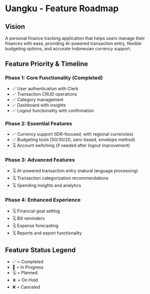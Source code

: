 # Uangku - Feature Roadmap

## Vision
A personal finance tracking application that helps users manage their finances with ease, providing AI-powered transaction entry, flexible budgeting options, and accurate Indonesian currency support.

## Feature Priority & Timeline

### Phase 1: Core Functionality (Completed)
- ✅ User authentication with Clerk
- ✅ Transaction CRUD operations
- ✅ Category management
- ✅ Dashboard with insights
- ✅ Logout functionality with confirmation

### Phase 2: Essential Features
- ✅ Currency support (IDR-focused, with regional currencies)
- ✅ Budgeting tools (50/30/20, zero-based, envelope method)
- 🗓️ Account switching (if needed after logout improvement)

### Phase 3: Advanced Features
- 🗓️ AI-powered transaction entry (natural language processing)
- 🗓️ Transaction categorization recommendations
- 🗓️ Spending insights and analytics

### Phase 4: Enhanced Experience
- 🗓️ Financial goal setting
- 🗓️ Bill reminders
- 🗓️ Expense forecasting
- 🗓️ Reports and export functionality

## Feature Status Legend
- ✅ = Completed
- 🔄 = In Progress
- 🗓️ = Planned
- ⏸️ = On Hold
- ❌ = Canceled